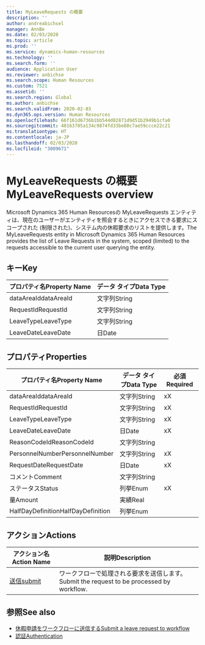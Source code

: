 ```yaml
---
title: MyLeaveRequests の概要
description: ''
author: andreabichsel
manager: AnnBe
ms.date: 02/03/2020
ms.topic: article
ms.prod: ''
ms.service: dynamics-human-resources
ms.technology: ''
ms.search.form: ''
audience: Application User
ms.reviewer: anbichse
ms.search.scope: Human Resources
ms.custom: 7521
ms.assetid: ''
ms.search.region: Global
ms.author: anbichse
ms.search.validFrom: 2020-02-03
ms.dyn365.ops.version: Human Resources
ms.openlocfilehash: 66f161d6736b1bb544d02871d9d51b2949b1cfa0
ms.sourcegitcommit: 40163705a134c9874fd33be80c7ae59ccce22c21
ms.translationtype: HT
ms.contentlocale: ja-JP
ms.lasthandoff: 02/03/2020
ms.locfileid: "3009671"
---
```

# <a name="myleaverequests-overview"></a><span data-ttu-id="cb92f-102">MyLeaveRequests の概要</span><span class="sxs-lookup"><span data-stu-id="cb92f-102">MyLeaveRequests overview</span></span>

<span data-ttu-id="cb92f-103">Microsoft Dynamics 365 Human Resourcesの MyLeaveRequests エンティティは、現在のユーザーがエンティティを照会するときにアクセスできる要求にスコープされた (制限された)、システム内の休暇要求のリストを提供します。</span><span class="sxs-lookup"><span data-stu-id="cb92f-103">The MyLeaveRequests entity in Microsoft Dynamics 365 Human Resources provides the list of Leave Requests in the system, scoped (limited) to the requests accessible to the current user querying the entity.</span></span>

## <a name="key"></a><span data-ttu-id="cb92f-104">キー</span><span class="sxs-lookup"><span data-stu-id="cb92f-104">Key</span></span>

  | <span data-ttu-id="cb92f-105">プロパティ名</span><span class="sxs-lookup"><span data-stu-id="cb92f-105">Property Name</span></span> | <span data-ttu-id="cb92f-106">データ タイプ</span><span class="sxs-lookup"><span data-stu-id="cb92f-106">Data Type</span></span> |
  |---------------|-----------|
  | <span data-ttu-id="cb92f-107">dataAreaId</span><span class="sxs-lookup"><span data-stu-id="cb92f-107">dataAreaId</span></span>    | <span data-ttu-id="cb92f-108">文字列</span><span class="sxs-lookup"><span data-stu-id="cb92f-108">String</span></span>    |
  | <span data-ttu-id="cb92f-109">RequestId</span><span class="sxs-lookup"><span data-stu-id="cb92f-109">RequestId</span></span>     | <span data-ttu-id="cb92f-110">文字列</span><span class="sxs-lookup"><span data-stu-id="cb92f-110">String</span></span>    |
  | <span data-ttu-id="cb92f-111">LeaveType</span><span class="sxs-lookup"><span data-stu-id="cb92f-111">LeaveType</span></span>     | <span data-ttu-id="cb92f-112">文字列</span><span class="sxs-lookup"><span data-stu-id="cb92f-112">String</span></span>    |
  | <span data-ttu-id="cb92f-113">LeaveDate</span><span class="sxs-lookup"><span data-stu-id="cb92f-113">LeaveDate</span></span>     | <span data-ttu-id="cb92f-114">日</span><span class="sxs-lookup"><span data-stu-id="cb92f-114">Date</span></span>      |
  
## <a name="properties"></a><span data-ttu-id="cb92f-115">プロパティ</span><span class="sxs-lookup"><span data-stu-id="cb92f-115">Properties</span></span>

  | <span data-ttu-id="cb92f-116">プロパティ名</span><span class="sxs-lookup"><span data-stu-id="cb92f-116">Property Name</span></span>     | <span data-ttu-id="cb92f-117">データ タイプ</span><span class="sxs-lookup"><span data-stu-id="cb92f-117">Data Type</span></span> | <span data-ttu-id="cb92f-118">必須</span><span class="sxs-lookup"><span data-stu-id="cb92f-118">Required</span></span> |
  |-------------------|-----------|----------|
  | <span data-ttu-id="cb92f-119">dataAreaId</span><span class="sxs-lookup"><span data-stu-id="cb92f-119">dataAreaId</span></span>        | <span data-ttu-id="cb92f-120">文字列</span><span class="sxs-lookup"><span data-stu-id="cb92f-120">String</span></span>    | <span data-ttu-id="cb92f-121">x</span><span class="sxs-lookup"><span data-stu-id="cb92f-121">X</span></span>        |
  | <span data-ttu-id="cb92f-122">RequestId</span><span class="sxs-lookup"><span data-stu-id="cb92f-122">RequestId</span></span>         | <span data-ttu-id="cb92f-123">文字列</span><span class="sxs-lookup"><span data-stu-id="cb92f-123">String</span></span>    | <span data-ttu-id="cb92f-124">x</span><span class="sxs-lookup"><span data-stu-id="cb92f-124">X</span></span>        |
  | <span data-ttu-id="cb92f-125">LeaveType</span><span class="sxs-lookup"><span data-stu-id="cb92f-125">LeaveType</span></span>         | <span data-ttu-id="cb92f-126">文字列</span><span class="sxs-lookup"><span data-stu-id="cb92f-126">String</span></span>    | <span data-ttu-id="cb92f-127">x</span><span class="sxs-lookup"><span data-stu-id="cb92f-127">X</span></span>        |
  | <span data-ttu-id="cb92f-128">LeaveDate</span><span class="sxs-lookup"><span data-stu-id="cb92f-128">LeaveDate</span></span>         | <span data-ttu-id="cb92f-129">日</span><span class="sxs-lookup"><span data-stu-id="cb92f-129">Date</span></span>      | <span data-ttu-id="cb92f-130">x</span><span class="sxs-lookup"><span data-stu-id="cb92f-130">X</span></span>        |
  | <span data-ttu-id="cb92f-131">ReasonCodeId</span><span class="sxs-lookup"><span data-stu-id="cb92f-131">ReasonCodeId</span></span>      | <span data-ttu-id="cb92f-132">文字列</span><span class="sxs-lookup"><span data-stu-id="cb92f-132">String</span></span>    |          |
  | <span data-ttu-id="cb92f-133">PersonnelNumber</span><span class="sxs-lookup"><span data-stu-id="cb92f-133">PersonnelNumber</span></span>   | <span data-ttu-id="cb92f-134">文字列</span><span class="sxs-lookup"><span data-stu-id="cb92f-134">String</span></span>    | <span data-ttu-id="cb92f-135">x</span><span class="sxs-lookup"><span data-stu-id="cb92f-135">X</span></span>        |
  | <span data-ttu-id="cb92f-136">RequestDate</span><span class="sxs-lookup"><span data-stu-id="cb92f-136">RequestDate</span></span>       | <span data-ttu-id="cb92f-137">日</span><span class="sxs-lookup"><span data-stu-id="cb92f-137">Date</span></span>      | <span data-ttu-id="cb92f-138">x</span><span class="sxs-lookup"><span data-stu-id="cb92f-138">X</span></span>        |
  | <span data-ttu-id="cb92f-139">コメント</span><span class="sxs-lookup"><span data-stu-id="cb92f-139">Comment</span></span>           | <span data-ttu-id="cb92f-140">文字列</span><span class="sxs-lookup"><span data-stu-id="cb92f-140">String</span></span>    |          |
  | <span data-ttu-id="cb92f-141">ステータス</span><span class="sxs-lookup"><span data-stu-id="cb92f-141">Status</span></span>            | <span data-ttu-id="cb92f-142">列挙</span><span class="sxs-lookup"><span data-stu-id="cb92f-142">Enum</span></span>      | <span data-ttu-id="cb92f-143">x</span><span class="sxs-lookup"><span data-stu-id="cb92f-143">X</span></span>        |
  | <span data-ttu-id="cb92f-144">量</span><span class="sxs-lookup"><span data-stu-id="cb92f-144">Amount</span></span>            | <span data-ttu-id="cb92f-145">実績</span><span class="sxs-lookup"><span data-stu-id="cb92f-145">Real</span></span>      |          |
  | <span data-ttu-id="cb92f-146">HalfDayDefinition</span><span class="sxs-lookup"><span data-stu-id="cb92f-146">HalfDayDefinition</span></span> | <span data-ttu-id="cb92f-147">列挙</span><span class="sxs-lookup"><span data-stu-id="cb92f-147">Enum</span></span>      |          |

## <a name="actions"></a><span data-ttu-id="cb92f-148">アクション</span><span class="sxs-lookup"><span data-stu-id="cb92f-148">Actions</span></span>

 | <span data-ttu-id="cb92f-149">アクション名</span><span class="sxs-lookup"><span data-stu-id="cb92f-149">Action Name</span></span>                               | <span data-ttu-id="cb92f-150">説明</span><span class="sxs-lookup"><span data-stu-id="cb92f-150">Description</span></span>                                     |
 |-------------------------------------------|-------------------------------------------------|
 | [<span data-ttu-id="cb92f-151">送信</span><span class="sxs-lookup"><span data-stu-id="cb92f-151">submit</span></span>](hr-developer-api-myleaverequests-submit.md)   | <span data-ttu-id="cb92f-152">ワークフローで処理される要求を送信します。</span><span class="sxs-lookup"><span data-stu-id="cb92f-152">Submit the request to be processed by workflow.</span></span> |

## <a name="see-also"></a><span data-ttu-id="cb92f-153">参照</span><span class="sxs-lookup"><span data-stu-id="cb92f-153">See also</span></span>

- [<span data-ttu-id="cb92f-154">休暇申請をワークフローに送信する</span><span class="sxs-lookup"><span data-stu-id="cb92f-154">Submit a leave request to workflow</span></span>](hr-developer-api-myleaverequests-submit.md)
- [<span data-ttu-id="cb92f-155">認証</span><span class="sxs-lookup"><span data-stu-id="cb92f-155">Authentication</span></span>](hr-developer-api-authentication.md)